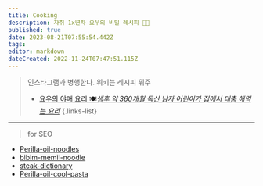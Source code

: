 ```yaml
---
title: Cooking
description: 자취 1x년차 요우의 비밀 레시피 👨‍🍳
published: true
date: 2023-08-21T07:55:54.442Z
tags: 
editor: markdown
dateCreated: 2022-11-24T07:47:51.115Z
---
```



> 인스타그램과 병행한다. 위키는 레시피 위주
> - [요우의 야매 요리 🍽*생후 약 360개월 독신 남자 어린이가 집에서 대충 해먹는 요리*](https://www.instagram.com/cook._.yowu/)
{.links-list}

---

> for SEO

- [Perilla-oil-noodles](/cooking/Perilla-oil-noodles)
- [bibim-memil-noodle](/cooking/bibim-memil-noodle)
- [steak-dictionary](/cooking/steak-dictionary)
- [Perilla-oil-cool-pasta](/ko/cooking/Perilla-oil-cool-pasta)